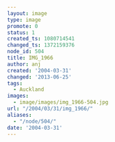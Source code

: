 ```yaml
---
layout: image
type: image
promote: 0
status: 1
created_ts: 1080714541
changed_ts: 1372159376
node_id: 504
title: IMG_1966
author: anj
created: '2004-03-31'
changed: '2013-06-25'
tags:
  - Auckland
images:
  - image/images/img_1966-504.jpg
url: "/2004/03/31/img_1966/"
aliases:
  - "/node/504/"
date: '2004-03-31'
---
```


